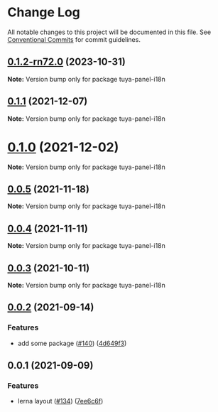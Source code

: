 # Change Log

All notable changes to this project will be documented in this file.
See [Conventional Commits](https://conventionalcommits.org) for commit guidelines.

## [0.1.2-rn72.0](https://github.com/tuya/tuya-panel-kit/compare/tuya-panel-i18n@0.1.1...tuya-panel-i18n@0.1.2-rn72.0) (2023-10-31)

**Note:** Version bump only for package tuya-panel-i18n





## [0.1.1](https://github.com/tuya/tuya-panel-kit/compare/tuya-panel-i18n@0.0.5...tuya-panel-i18n@0.1.1) (2021-12-07)

**Note:** Version bump only for package tuya-panel-i18n





# [0.1.0](https://github.com/tuya/tuya-panel-kit/compare/tuya-panel-i18n@0.0.5...tuya-panel-i18n@0.1.0) (2021-12-02)

**Note:** Version bump only for package tuya-panel-i18n





## [0.0.5](https://github.com/tuya/tuya-panel-kit/compare/tuya-panel-i18n@0.0.4...tuya-panel-i18n@0.0.5) (2021-11-18)

**Note:** Version bump only for package tuya-panel-i18n





## [0.0.4](https://github.com/tuya/tuya-panel-kit/compare/tuya-panel-i18n@0.0.3...tuya-panel-i18n@0.0.4) (2021-11-11)

**Note:** Version bump only for package tuya-panel-i18n





## [0.0.3](https://github.com/tuya/tuya-panel-kit/compare/tuya-panel-i18n@0.0.2...tuya-panel-i18n@0.0.3) (2021-10-11)

**Note:** Version bump only for package tuya-panel-i18n





## [0.0.2](https://github.com/tuya/tuya-panel-kit/compare/tuya-panel-i18n@0.0.1...tuya-panel-i18n@0.0.2) (2021-09-14)


### Features

* add some package ([#140](https://github.com/tuya/tuya-panel-kit/issues/140)) ([4d649f3](https://github.com/tuya/tuya-panel-kit/commit/4d649f3020ac96bc9aa16c0d27f925b13244317c))





## 0.0.1 (2021-09-09)


### Features

* lerna layout ([#134](https://github.com/tuya/tuya-panel-kit/issues/134)) ([7ee6c6f](https://github.com/tuya/tuya-panel-kit/commit/7ee6c6fd4f7a3f4131da3099b6b203ba9097fe1d))
